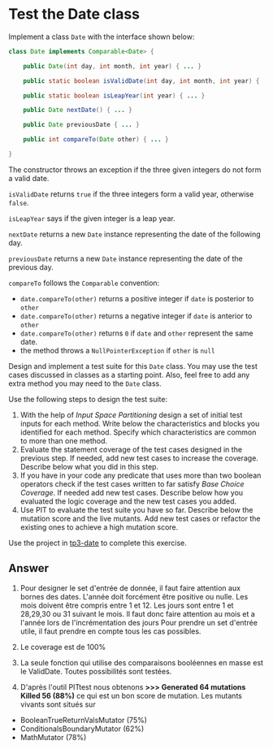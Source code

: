 # Test the Date class

Implement a class `Date` with the interface shown below:

```java
class Date implements Comparable<Date> {

    public Date(int day, int month, int year) { ... }

    public static boolean isValidDate(int day, int month, int year) { ... }

    public static boolean isLeapYear(int year) { ... }

    public Date nextDate() { ... }

    public Date previousDate { ... }

    public int compareTo(Date other) { ... }

}
```

The constructor throws an exception if the three given integers do not form a valid date.

`isValidDate` returns `true` if the three integers form a valid year, otherwise `false`.

`isLeapYear` says if the given integer is a leap year.

`nextDate` returns a new `Date` instance representing the date of the following day.

`previousDate` returns a new `Date` instance representing the date of the previous day.

`compareTo` follows the `Comparable` convention:

* `date.compareTo(other)` returns a positive integer if `date` is posterior to `other`
* `date.compareTo(other)` returns a negative integer if `date` is anterior to `other`
* `date.compareTo(other)` returns `0` if `date` and `other` represent the same date.
* the method throws a `NullPointerException` if `other` is `null` 

Design and implement a test suite for this `Date` class.
You may use the test cases discussed in classes as a starting point. 
Also, feel free to add any extra method you may need to the `Date` class.


Use the following steps to design the test suite:

1. With the help of *Input Space Partitioning* design a set of initial test inputs for each method. Write below the characteristics and blocks you identified for each method. Specify which characteristics are common to more than one method.
2. Evaluate the statement coverage of the test cases designed in the previous step. If needed, add new test cases to increase the coverage. Describe below what you did in this step.
3. If you have in your code any predicate that uses more than two boolean operators check if the test cases written to far satisfy *Base Choice Coverage*. If needed add new test cases. Describe below how you evaluated the logic coverage and the new test cases you added.
4. Use PIT to evaluate the test suite you have so far. Describe below the mutation score and the live mutants. Add new test cases or refactor the existing ones to achieve a high mutation score.

Use the project in [tp3-date](../code/tp3-date) to complete this exercise.

## Answer

1. Pour designer le set d'entrée de donnée, il faut faire attention aux bornes des dates.
L'année doit forcément être positive ou nulle.
Les mois doivent être compris entre 1 et 12.
Les jours sont entre 1 et 28,29,30 ou 31 suivant le mois.
Il faut donc faire attention au mois et a l'année lors de l'incrémentation des jours
Pour prendre un set d'entrée utile, il faut prendre en compte tous les cas possibles.

2. Le coverage est de 100%

3. La seule fonction qui utilise des comparaisons booléennes en masse est le ValidDate. Toutes possibilités sont testées.
4. D'après l'outil PITtest nous obtenons **>>> Generated 64 mutations Killed 56 (88%)** ce qui est un bon score de mutation.
Les mutants vivants sont situés sur 
- BooleanTrueReturnValsMutator (75%)
- ConditionalsBoundaryMutator (62%)
- MathMutator (78%)
